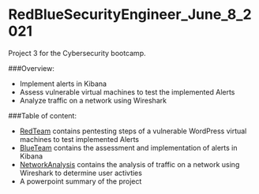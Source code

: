 # RedBlueSecurityEngineer_June_8_2021
Project 3 for the Cybersecurity bootcamp.

###Overview:
- Implement alerts in Kibana
- Assess vulnerable virtual machines to test the implemented Alerts
- Analyze traffic on a network using Wireshark

###Table of content:
- [RedTeam](https://github.com/walter-t-p/RedBlueSecurityEngineer_June_8_2021/blob/main/RedTeam.md) contains pentesting steps of a vulnerable WordPress virtual machines to test implemented Alerts
- [BlueTeam](https://github.com/walter-t-p/RedBlueSecurityEngineer_June_8_2021/blob/main/BlueTeam.md) contains the assessment and implementation of alerts in Kibana
- [NetworkAnalysis](https://github.com/walter-t-p/RedBlueSecurityEngineer_June_8_2021/blob/main/WiresharkNetworkAnalysis.md) contains the analysis of traffic on a network using Wireshark to determine user activties
- A powerpoint summary of the project
